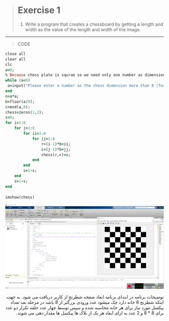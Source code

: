 

> # Exercise 1
> 1. Write a program that creates a chessboard by getting a length and width as the value of the length and width of the image.
***
>CODE

```ruby
close all
clear all
clc
a=0;
% Because chess plate is squrae so we need only one number as dimension
while (a<8)
 a=input("Please enter a number as the chess dimension more than 8 (for a better vision enter a number more than 100) : ");
end
n=a*a;
b=floor(a/8);
c=mod(a,8);
chess=zeros(1,2);
s=0;
for i=1:8
    for j=1:8
        for ii=1:b
            for jj=1:b
                r=(i-1)*b+ii;
                c=(j-1)*b+jj;
                chess(r,c)=s;
            end
        end
        s=1-s;
    end
    s=1-s;
end

imshow(chess)
```
![alt text](https://github.com/semnan-university-ai/image-processing-class/blob/19edc3c81c43fb7c551e120de823663981e77cb0/excersiecs/alirezachaji/1/Exce01.png)

<div dir="rtl">
توضیحات برنامه
 در ابتدای برنامه ابعاد صفحه شطرنج از کاربر دریافت می شود. به جهت اینکه شطرنج 8 خانه دارد چک میشود عدد ورودی بزرگتر از 8 باشد
   در مرحله بعد تعداد پیکسل مورد نیاز برای هر خانه محاسبه شده و سپس توسط چهار عدد حلقه تکرار دو عدد برای 8 * 8 و 2 عدد به ازای ابعاد هر یک از بلاک ها پیکسل ها مقدار دهی می شوند. 
</div>
